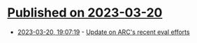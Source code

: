 # [Published on 2023-03-20](index.md)

* [2023-03-20, 19:07:19](https://lobste.rs/s/ll7j3i/update_on_arc_s_recent_eval_efforts) - [Update on ARC's recent eval efforts](https://evals.alignment.org/blog/2023-03-18-update-on-recent-evals/)

